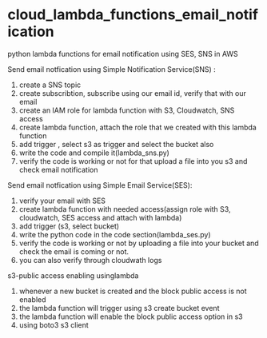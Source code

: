 # cloud_lambda_functions_email_notification
python lambda functions for email notification using SES, SNS in AWS

Send email notfication using Simple Notification Service(SNS) : 
1. create a SNS topic
2. create subscribtion, subscribe using our email id, verify that with our email
3. create an IAM role for lambda function with S3, Cloudwatch, SNS access
4. create lambda function, attach the role that we created with this lambda function
5. add trigger , select s3 as trigger and select the bucket also
6. write the code and compile it(lambda_sns.py)
7. verify the code is working or not for that upload a file into you s3 and check email notification

Send email notfication using Simple Email Service(SES):
1. verify your email with SES
2. create lambda function with needed access(assign role with S3, cloudwatch, SES access and attach with lambda)
3. add trigger (s3, select bucket)
4. write the python code in the code section(lambda_ses.py)
5. verify the code is working or not by uploading a file into your bucket and check the email is coming or not.
6. you can also verify through cloudwath logs

s3-public access enabling usinglambda
1. whenever a new bucket is created and the block public access is not enabled
2. the lambda function will trigger using s3 create bucket event
3. the lambda function will enable the block public access option in s3
4. using boto3 s3 client
